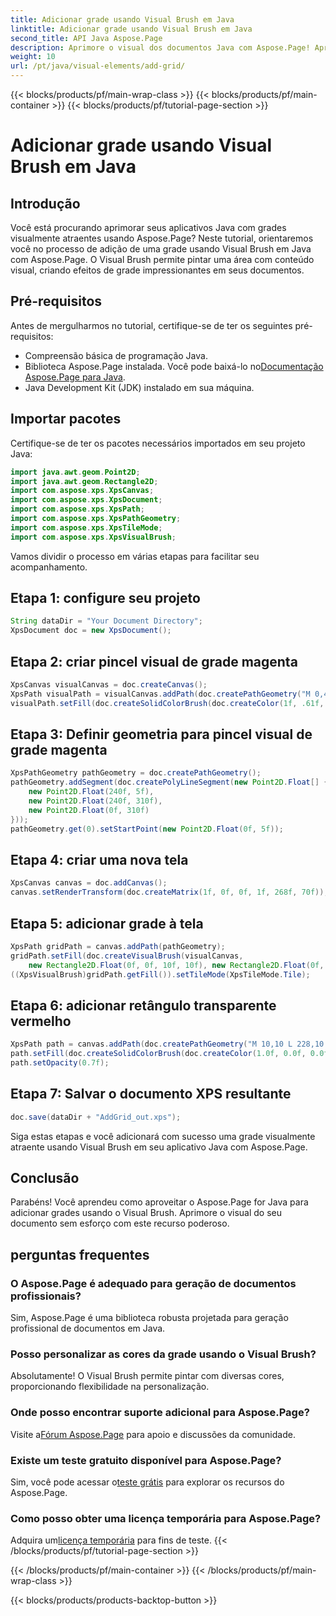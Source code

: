 ```yaml
---
title: Adicionar grade usando Visual Brush em Java
linktitle: Adicionar grade usando Visual Brush em Java
second_title: API Java Aspose.Page
description: Aprimore o visual dos documentos Java com Aspose.Page! Aprenda a adicionar grades usando o Visual Brush passo a passo. Aumente o apelo do seu aplicativo sem esforço.
weight: 10
url: /pt/java/visual-elements/add-grid/
---
```


{{< blocks/products/pf/main-wrap-class >}}
{{< blocks/products/pf/main-container >}}
{{< blocks/products/pf/tutorial-page-section >}}

# Adicionar grade usando Visual Brush em Java

## Introdução
Você está procurando aprimorar seus aplicativos Java com grades visualmente atraentes usando Aspose.Page? Neste tutorial, orientaremos você no processo de adição de uma grade usando Visual Brush em Java com Aspose.Page. O Visual Brush permite pintar uma área com conteúdo visual, criando efeitos de grade impressionantes em seus documentos.
## Pré-requisitos
Antes de mergulharmos no tutorial, certifique-se de ter os seguintes pré-requisitos:
- Compreensão básica de programação Java.
-  Biblioteca Aspose.Page instalada. Você pode baixá-lo no[Documentação Aspose.Page para Java](https://reference.aspose.com/page/java/).
- Java Development Kit (JDK) instalado em sua máquina.
## Importar pacotes
Certifique-se de ter os pacotes necessários importados em seu projeto Java:
```java
import java.awt.geom.Point2D;
import java.awt.geom.Rectangle2D;
import com.aspose.xps.XpsCanvas;
import com.aspose.xps.XpsDocument;
import com.aspose.xps.XpsPath;
import com.aspose.xps.XpsPathGeometry;
import com.aspose.xps.XpsTileMode;
import com.aspose.xps.XpsVisualBrush;
```
Vamos dividir o processo em várias etapas para facilitar seu acompanhamento.
## Etapa 1: configure seu projeto
```java
String dataDir = "Your Document Directory";
XpsDocument doc = new XpsDocument();
```
## Etapa 2: criar pincel visual de grade magenta
```java
XpsCanvas visualCanvas = doc.createCanvas();
XpsPath visualPath = visualCanvas.addPath(doc.createPathGeometry("M 0,4 L 4,4 4,0 6,0 6,4 10,4 10,6 6,6 6,10 4,10 4,6 0,6 Z"));
visualPath.setFill(doc.createSolidColorBrush(doc.createColor(1f, .61f, 0.1f, 0.61f)));
```
## Etapa 3: Definir geometria para pincel visual de grade magenta
```java
XpsPathGeometry pathGeometry = doc.createPathGeometry();
pathGeometry.addSegment(doc.createPolyLineSegment(new Point2D.Float[] {
    new Point2D.Float(240f, 5f),
    new Point2D.Float(240f, 310f),
    new Point2D.Float(0f, 310f)
}));
pathGeometry.get(0).setStartPoint(new Point2D.Float(0f, 5f));
```
## Etapa 4: criar uma nova tela
```java
XpsCanvas canvas = doc.addCanvas();
canvas.setRenderTransform(doc.createMatrix(1f, 0f, 0f, 1f, 268f, 70f));
```
## Etapa 5: adicionar grade à tela
```java
XpsPath gridPath = canvas.addPath(pathGeometry);
gridPath.setFill(doc.createVisualBrush(visualCanvas,
    new Rectangle2D.Float(0f, 0f, 10f, 10f), new Rectangle2D.Float(0f, 0f, 10f, 10f)));
((XpsVisualBrush)gridPath.getFill()).setTileMode(XpsTileMode.Tile);
```
## Etapa 6: adicionar retângulo transparente vermelho
```java
XpsPath path = canvas.addPath(doc.createPathGeometry("M 10,10 L 228,10 228,100 10,100"));
path.setFill(doc.createSolidColorBrush(doc.createColor(1.0f, 0.0f, 0.0f)));
path.setOpacity(0.7f);
```
## Etapa 7: Salvar o documento XPS resultante
```java
doc.save(dataDir + "AddGrid_out.xps");
```
Siga estas etapas e você adicionará com sucesso uma grade visualmente atraente usando Visual Brush em seu aplicativo Java com Aspose.Page.
## Conclusão
Parabéns! Você aprendeu como aproveitar o Aspose.Page for Java para adicionar grades usando o Visual Brush. Aprimore o visual do seu documento sem esforço com este recurso poderoso.
## perguntas frequentes
### O Aspose.Page é adequado para geração de documentos profissionais?
Sim, Aspose.Page é uma biblioteca robusta projetada para geração profissional de documentos em Java.
### Posso personalizar as cores da grade usando o Visual Brush?
Absolutamente! O Visual Brush permite pintar com diversas cores, proporcionando flexibilidade na personalização.
### Onde posso encontrar suporte adicional para Aspose.Page?
 Visite a[Fórum Aspose.Page](https://forum.aspose.com/c/page/39) para apoio e discussões da comunidade.
### Existe um teste gratuito disponível para Aspose.Page?
 Sim, você pode acessar o[teste grátis](https://releases.aspose.com/) para explorar os recursos do Aspose.Page.
### Como posso obter uma licença temporária para Aspose.Page?
 Adquira um[licença temporária](https://purchase.aspose.com/temporary-license/) para fins de teste.
{{< /blocks/products/pf/tutorial-page-section >}}

{{< /blocks/products/pf/main-container >}}
{{< /blocks/products/pf/main-wrap-class >}}

{{< blocks/products/products-backtop-button >}}

